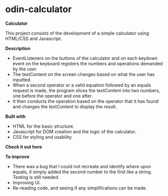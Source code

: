 # odin-calculator

**Calculator**

This project consists of the development of a simple calculator using HTML/CSS and Javascript.

**Description**

- EventListeners on the buttons of the calculator and on each keydown event on the keyboard registers the numbers and operations demanded by the user.
- The textContent on the screen changes based on what the user has inputted.
- When a second operator or a valid equation followed by an equals request is made, the program slices the textContent into two numbers, one before the operator and one after.
- It then conducts the operation based on the operator that it has found and changes the textContent to display the result.

**Built with**
- HTML for the basic structure.
- Javascript for DOM creation and the logic of the calculator.
- CSS for styling and usability.

**Check it out here**

**To improve**
- There was a bug that I could not recreate and identify where upon equals, it simply added the second number to the first like a string. Testing is still needed.
- Improving UI.
- Re-reading code, and seeing if any simplifications can be made.
